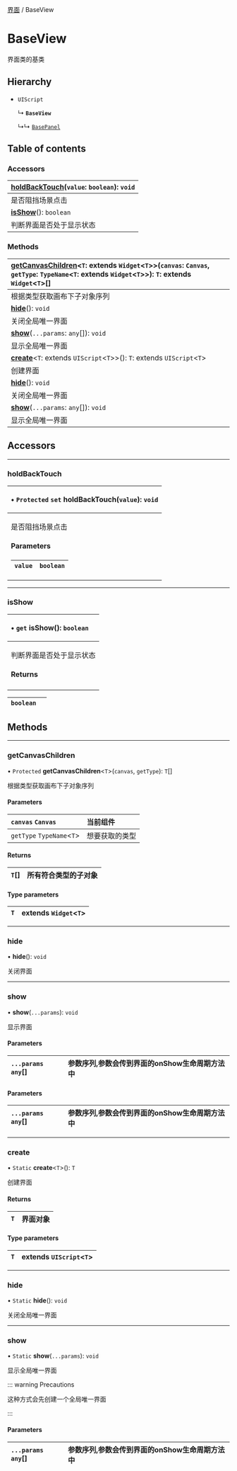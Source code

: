 [界面](../groups/Extension.界面.md) / BaseView

# BaseView <Badge type="tip" text="Class" /> <Score text="BaseView" />

界面类的基类

## Hierarchy

- `UIScript`

  ↳ **`BaseView`**

  ↳↳ [`BasePanel`](mwext.BasePanel.md)

## Table of contents

### Accessors <Score text="Accessors" /> 
| **[holdBackTouch](mwext.BaseView.md#holdbacktouch)**(`value`: `boolean`): `void`  |
| :-----|
| 是否阻挡场景点击|
| **[isShow](mwext.BaseView.md#isshow)**(): `boolean`  |
| 判断界面是否处于显示状态|

### Methods <Score text="Methods" /> 
| **[getCanvasChildren](mwext.BaseView.md#getcanvaschildren)**<`T`: extends `Widget`<`T`\>\>(`canvas`: `Canvas`, `getType`: `TypeName`<`T`: extends `Widget`<`T`\>\>): `T`: extends `Widget`<`T`\>[] <Badge type="tip" text="client" />  |
| :-----|
| 根据类型获取画布下子对象序列|
| **[hide](mwext.BaseView.md#hide)**(): `void` <Badge type="tip" text="client" />  |
| 关闭全局唯一界面|
| **[show](mwext.BaseView.md#show)**(`...params`: `any`[]): `void` <Badge type="tip" text="client" />  |
| 显示全局唯一界面|
| **[create](mwext.BaseView.md#create)**<`T`: extends `UIScript`<`T`\>\>(): `T`: extends `UIScript`<`T`\> <Badge type="tip" text="client" />  |
| 创建界面|
| **[hide](mwext.BaseView.md#hide-1)**(): `void` <Badge type="tip" text="client" />  |
| 关闭全局唯一界面|
| **[show](mwext.BaseView.md#show-1)**(`...params`: `any`[]): `void` <Badge type="tip" text="client" />  |
| 显示全局唯一界面|

## Accessors

___

### holdBackTouch <Score text="holdBackTouch" /> 

<table class="get-set-table">
<thead><tr>
<th style="text-align: left">

• `Protected` `set` **holdBackTouch**(`value`): `void`

</th>
</tr></thead>
<tbody><tr>
<td style="text-align: left">


是否阻挡场景点击

#### Parameters

| `value` | `boolean` |
| :------ | :------ |



</td>
</tr></tbody>
</table>

___

### isShow <Score text="isShow" /> 

<table class="get-set-table">
<thead><tr>
<th style="text-align: left">

• `get` **isShow**(): `boolean`

</th>
</tr></thead>
<tbody><tr>
<td style="text-align: left">


判断界面是否处于显示状态

#### Returns

</td>
</tr></tbody>
</table>

| `boolean` |  |
| :------ | :------ |

## Methods

___

### getCanvasChildren <Score text="getCanvasChildren" /> 

• `Protected` **getCanvasChildren**<`T`\>(`canvas`, `getType`): `T`[] <Badge type="tip" text="client" />

根据类型获取画布下子对象序列

#### Parameters

| `canvas` `Canvas` |  当前组件 |
| :------ | :------ |
| `getType` `TypeName`<`T`\> |  想要获取的类型 |

#### Returns

| `T`[] | 所有符合类型的子对象 |
| :------ | :------ |

#### Type parameters

| `T` | extends `Widget`<`T`\> |
| :------ | :------ |

___

### hide <Score text="hide" /> 

• **hide**(): `void` <Badge type="tip" text="client" />

关闭界面


___

### show <Score text="show" /> 

• **show**(`...params`): `void` <Badge type="tip" text="client" />

显示界面

#### Parameters

| `...params` `any`[] |  参数序列,参数会传到界面的onShow生命周期方法中 |
| :------ | :------ |


#### Parameters

| `...params` `any`[] |  参数序列,参数会传到界面的onShow生命周期方法中 |
| :------ | :------ |
___

### create <Score text="create" /> 

• `Static` **create**<`T`\>(): `T` <Badge type="tip" text="client" />

创建界面

#### Returns

| `T` | 界面对象 |
| :------ | :------ |

#### Type parameters

| `T` | extends `UIScript`<`T`\> |
| :------ | :------ |

___

### hide <Score text="hide" /> 

• `Static` **hide**(): `void` <Badge type="tip" text="client" />

关闭全局唯一界面


___

### show <Score text="show" /> 

• `Static` **show**(`...params`): `void` <Badge type="tip" text="client" />

显示全局唯一界面

::: warning Precautions

这种方式会先创建一个全局唯一界面

:::

#### Parameters

| `...params` `any`[] |  参数序列,参数会传到界面的onShow生命周期方法中 |
| :------ | :------ |


